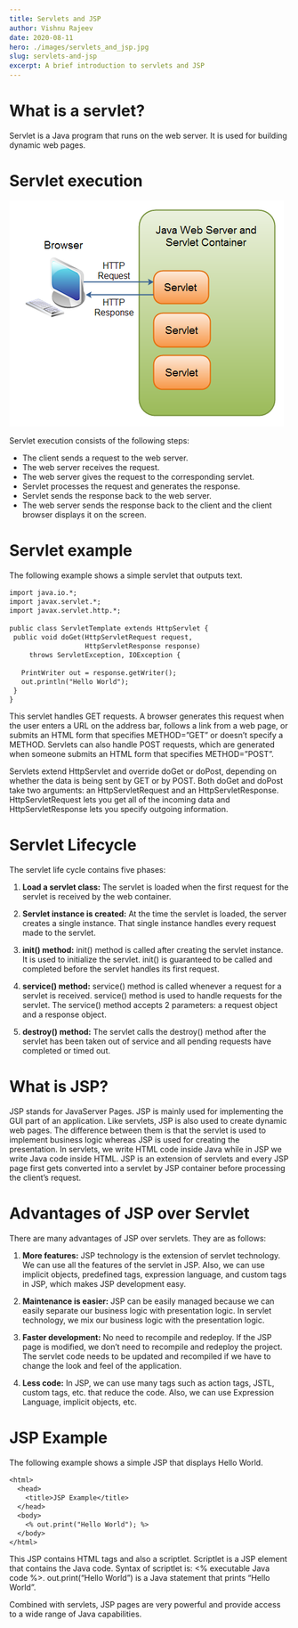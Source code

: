 ```yaml
---
title: Servlets and JSP
author: Vishnu Rajeev
date: 2020-08-11
hero: ./images/servlets_and_jsp.jpg
slug: servlets-and-jsp
excerpt: A brief introduction to servlets and JSP
---
```


# What is a servlet?

Servlet is a Java program that runs on the web server. It is used for building dynamic web pages.

# Servlet execution

![Servlet execution](./images/servlet_execution.png)

Servlet execution consists of the following steps:

- The client sends a request to the web server.
- The web server receives the request.
- The web server gives the request to the corresponding servlet.
- Servlet processes the request and generates the response.
- Servlet sends the response back to the web server.
- The web server sends the response back to the client and the client browser displays it on the screen.

# Servlet example

The following example shows a simple servlet that outputs text.

```
import java.io.*;
import javax.servlet.*;
import javax.servlet.http.*;

public class ServletTemplate extends HttpServlet {
 public void doGet(HttpServletRequest request,
                   HttpServletResponse response)
     throws ServletException, IOException {

   PrintWriter out = response.getWriter();
   out.println("Hello World");
 }
}
```

This servlet handles GET requests. A browser generates this request when the user enters a URL on the address bar, follows a link from a web page, or submits an HTML form that specifies METHOD=”GET” or doesn’t specify a METHOD. Servlets can also handle POST requests, which are generated when someone submits an HTML form that specifies METHOD=”POST”.

Servlets extend HttpServlet and override doGet or doPost, depending on whether the data is being sent by GET or by POST. Both doGet and doPost take two arguments: an HttpServletRequest and an HttpServletResponse. HttpServletRequest lets you get all of the incoming data and HttpServletResponse lets you specify outgoing information.

# Servlet Lifecycle

The servlet life cycle contains five phases:

1. **Load a servlet class:** The servlet is loaded when the first request for the servlet is received by the web container.

2. **Servlet instance is created:** At the time the servlet is loaded, the server creates a single instance. That single instance handles every request made to the servlet.

3. **init() method:** init() method is called after creating the servlet instance. It is used to initialize the servlet. init() is guaranteed to be called and completed before the servlet handles its first request.

4. **service() method:** service() method is called whenever a request for a servlet is received. service() method is used to handle requests for the servlet. The service() method accepts 2 parameters: a request object and a response object.

5. **destroy() method:** The servlet calls the destroy() method after the servlet has been taken out of service and all pending requests have completed or timed out.

# What is JSP?

JSP stands for JavaServer Pages. JSP is mainly used for implementing the GUI part of an application. Like servlets, JSP is also used to create dynamic web pages. The difference between them is that the servlet is used to implement business logic whereas JSP is used for creating the presentation. In servlets, we write HTML code inside Java while in JSP we write Java code inside HTML. JSP is an extension of servlets and every JSP page first gets converted into a servlet by JSP container before processing the client’s request.

# Advantages of JSP over Servlet

There are many advantages of JSP over servlets. They are as follows:

1. **More features:** JSP technology is the extension of servlet technology. We can use all the features of the servlet in JSP. Also, we can use implicit objects, predefined tags, expression language, and custom tags in JSP, which makes JSP development easy.

2. **Maintenance is easier:** JSP can be easily managed because we can easily separate our business logic with presentation logic. In servlet technology, we mix our business logic with the presentation logic.

3. **Faster development:** No need to recompile and redeploy. If the JSP page is modified, we don’t need to recompile and redeploy the project. The servlet code needs to be updated and recompiled if we have to change the look and feel of the application.

4. **Less code:** In JSP, we can use many tags such as action tags, JSTL, custom tags, etc. that reduce the code. Also, we can use Expression Language, implicit objects, etc.

# JSP Example

The following example shows a simple JSP that displays Hello World.

```
<html>
  <head>
    <title>JSP Example</title>
  </head>
  <body>
    <% out.print("Hello World"); %>
  </body>
</html>
```

This JSP contains HTML tags and also a scriptlet. Scriptlet is a JSP element that contains the Java code. Syntax of scriptlet is: <% executable Java code %>. out.print(“Hello World”) is a Java statement that prints “Hello World”.

Combined with servlets, JSP pages are very powerful and provide access to a wide range of Java capabilities.

